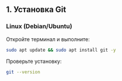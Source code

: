 ## **1. Установка Git**  

### **Linux (Debian/Ubuntu)**  
Откройте терминал и выполните:  
```bash
sudo apt update && sudo apt install git -y
```
Проверьте установку:  
```bash
git --version
```
